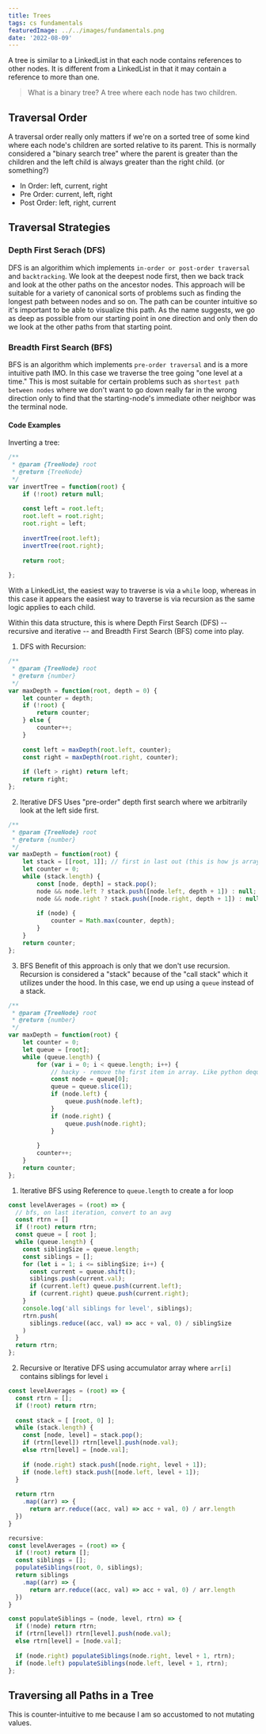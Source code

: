 ```yaml
---
title: Trees
tags: cs fundamentals
featuredImage: ../../images/fundamentals.png
date: '2022-08-09'
---
```


A tree is similar to a LinkedList in that each node contains references to other nodes. It is different from a LinkedList in that it may contain a reference to more than one.

> What is a binary tree?
> A tree where each node has two children.

## Traversal Order
A traversal order really only matters if we're on a sorted tree of some kind where each node's children are sorted relative to its parent. This is normally considered a "binary search tree" where the parent is greater than the children and the left child is always greater than the right child. (or something?)

- In Order: left, current, right
- Pre Order: current, left, right
- Post Order: left, right, current

## Traversal Strategies

### Depth First Serach (DFS)
DFS is an algorithim which implements `in-order or post-order traversal` and `backtracking`. We look at the deepest node first, then we back track and look at the other paths on the ancestor nodes. This approach will be suitable for a variety of canonical sorts of problems such as finding the longest path between nodes and so on. The path can be counter intuitive so it's important to be able to visualize this path. As the name suggests, we go as deep as possible from our starting point in one direction and only then do we look at the other paths from that starting point.

### Breadth First Search (BFS)
BFS is an algorithm which implements `pre-order traversal` and is a more intuitive path IMO. In this case we traverse the tree going "one level at a time." This is most suitable for certain problems such as `shortest path between nodes` where  we don't want to go down really far in the wrong direction only to find that the starting-node's immediate other neighbor was the terminal node.


#### Code Examples
Inverting a tree:
```javascript
/**
 * @param {TreeNode} root
 * @return {TreeNode}
 */
var invertTree = function(root) {
    if (!root) return null;
    
    const left = root.left;
    root.left = root.right;
    root.right = left;
    
    invertTree(root.left);
    invertTree(root.right);
    
    return root;
     
};
```

With a LinkedList, the easiest way to traverse is via a `while` loop, whereas in this case it appears the easiest way to traverse is via recursion as the same logic applies to each child. 

Within this data structure, this is where Depth First Search (DFS) -- recursive and iterative -- and Breadth First Search (BFS) come into play.

1. DFS with Recursion:
```javascript
/**
 * @param {TreeNode} root
 * @return {number}
 */
var maxDepth = function(root, depth = 0) {
    let counter = depth;
    if (!root) {
        return counter;
    } else {
        counter++;
    }
    
    const left = maxDepth(root.left, counter);
    const right = maxDepth(root.right, counter);
    
    if (left > right) return left;
    return right;
};
```
2. Iterative DFS
Uses "pre-order" depth first search where we arbitrarily look at the left side first. 

```javascript
/**
 * @param {TreeNode} root
 * @return {number}
 */
var maxDepth = function(root) {
    let stack = [[root, 1]]; // first in last out (this is how js arrays work by default)
    let counter = 0;
    while (stack.length) {
        const [node, depth] = stack.pop();
        node && node.left ? stack.push([node.left, depth + 1]) : null;
        node && node.right ? stack.push([node.right, depth + 1]) : null;
        
        if (node) {
            counter = Math.max(counter, depth);
        }
    }
    return counter;
};
```


3. BFS 
Benefit of this approach is only that we don't use recursion. Recursion is considered a "stack" because of the "call stack" which it utilizes under the hood. In this case, we end up using a `queue` instead of a stack.

```javascript
/**
 * @param {TreeNode} root
 * @return {number}
 */
var maxDepth = function(root) {
    let counter = 0;
    let queue = [root];
    while (queue.length) {
        for (var i = 0; i < queue.length; i++) {
            // hacky - remove the first item in array. Like python dequeue.popleft()
            const node = queue[0];
            queue = queue.slice(1);
            if (node.left) {
                queue.push(node.left);
            }
            if (node.right) {
                queue.push(node.right);
            }
            
        }
        counter++;
    }
    return counter;
};
```


1. Iterative BFS using Reference to `queue.length` to create a for loop
```javascript
const levelAverages = (root) => {
  // bfs, on last iteration, convert to an avg
  const rtrn = []
  if (!root) return rtrn;
  const queue = [ root ];
  while (queue.length) {
    const siblingSize = queue.length;
    const siblings = [];
    for (let i = 1; i <= siblingSize; i++) {
      const current = queue.shift(); 
      siblings.push(current.val);
      if (current.left) queue.push(current.left);
      if (current.right) queue.push(current.right);
    }
    console.log('all siblings for level', siblings);
    rtrn.push(
      siblings.reduce((acc, val) => acc + val, 0) / siblingSize
    )
  }
  return rtrn;
};
```

2. Recursive or Iterative DFS using accumulator array where `arr[i]` contains siblings for level `i`
```javascript
const levelAverages = (root) => {
  const rtrn = [];
  if (!root) return rtrn;
  
  const stack = [ [root, 0] ];
  while (stack.length) {
    const [node, level] = stack.pop();
    if (rtrn[level]) rtrn[level].push(node.val);
    else rtrn[level] = [node.val];
    
    if (node.right) stack.push([node.right, level + 1]);
    if (node.left) stack.push([node.left, level + 1]);
  }
  
  return rtrn
    .map((arr) => {
      return arr.reduce((acc, val) => acc + val, 0) / arr.length
  })
}

recursive:
const levelAverages = (root) => {
  if (!root) return [];
  const siblings = [];
  populateSiblings(root, 0, siblings);
  return siblings
    .map((arr) => {
      return arr.reduce((acc, val) => acc + val, 0) / arr.length
  })
}

const populateSiblings = (node, level, rtrn) => {
  if (!node) return rtrn;
  if (rtrn[level]) rtrn[level].push(node.val);
  else rtrn[level] = [node.val];
  
  if (node.right) populateSiblings(node.right, level + 1, rtrn);
  if (node.left) populateSiblings(node.left, level + 1, rtrn);
};
```

## Traversing all Paths in a Tree
This is counter-intuitive to me because I am so accustomed to not mutating values.